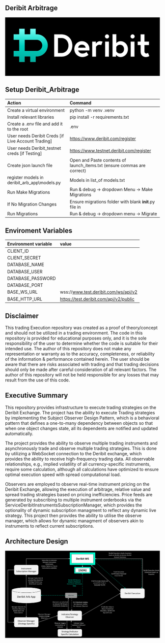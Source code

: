 
## **Deribit Arbitrage**
![Deribit_logo](deribit_logo.png)


## Setup Deribit_Arbitrage

|Action|Command
| :-| :-
|Create a virtual environment| python -m venv .venv
|Install relevant libraries | pip install -r requirements.txt|
|Create a .env file and add it to the root | .env
|User needs Deribit Creds [if Live Account Trading]| https://www.deribit.com/register|
|User needs Deribit_testnet creds [if Testing] | https://www.testnet.deribit.com/register|
|Create json launch file| Open and Paste contents of launch_items.txt (ensure commas are correct)|
|register models in  deribit_arb_app\models.py | Models in list_of models.txt|
|Run Make Migrations|Run & debug -> dropdown Menu -> Make Migrations |
|If  No Migration Changes |Ensure migrations folder with blank __init__.py file in |
|Run Migrations|Run & debug -> dropdown menu -> Migrate|


## Enviroment Variables

|Environment variable|value|
| :-| :-
|CLIENT_ID|
|CLIENT_SECRET|
|DATABASE_NAME|
|DATABASE_USER|
|DATABASE_PASSWORD|
|DATABASE_PORT|
|BASE_WS_URL|wss://www.test.deribit.com/ws/api/v2 |
|BASE_HTTP_URL|https://test.deribit.com/api/v2/public |


## Disclaimer
This trading Execution repository was created as a proof of theory/concept and should not be utilized in a trading environment. The code in this repository is provided for educational purposes only, and it is the sole responsibility of the user to determine whether the code is suitable for their intended use. The author of this repository does not make any representation or warranty as to the accuracy, completeness, or reliability of the information & performance contained herein. The user should be aware that there are risks associated with trading and that trading decisions should only be made after careful consideration of all relevant factors. The author of this repository will not be held responsible for any losses that may result from the use of this code.


## Executive Summary
This repository provides infrastructure to execute trading strategies on the Deribit Exchange. The project has the ability to execute Trading strategies by implementing the Subject Observer Design Pattern, which is a behavioral pattern that defines a one-to-many dependency between objects so that when one object changes state, all its dependents are notified and updated automatically.

The project provides the ability to observe multiple trading instruments and asynchronously trade and observe multiple trading strategies. This is done by utilizing a WebSocket connection to the Deribit exchange, which provides the ability to receive high-frequency trading data. All observable relationships, e.g., implied volatility of all currency-specific instruments, require some calculation, although all calculations have optimized to ensure optimal execution speed with spread computational load.

Observers are employed to observe real-time instrument pricing on the Deribit Exchange, allowing the execution of arbitrage, relative value and spread trading strategies based on pricing inefficiencies. Price feeds are generated by subscribing to multiple instrument orderbooks via the ServiceDeribitInstrumentsSubscriptionManager, which provides the optionality of dynamic subscription managment to reflect any dynamic live strategy. This project then provides the ability to utilise the observe manager, which allows for dynamic managment of observers akin to instruments to reflect current subscriptions.  

## Architecture Design
![Deribit_logo](app_architecture.png)

  
